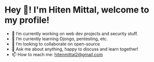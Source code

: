 # Hey 👋! I'm Hiten Mittal, welcome to my profile!

- 🔭 I’m currently working on web dev projects and security stuff.
- 🌱 I’m currently learning Djongo, pentesting, etc.
- 👯 I’m looking to collaborate on open-source 
- 💬 Ask me about anything, happy to discuss and learn together!
- 📫 How to reach me: hitenmittal2@gmail.com

<!--
**HitenM/HitenM** is a ✨ _special_ ✨ repository because its `README.md` (this file) appears on your GitHub profile.

Here are some ideas to get you started:

- 🔭 I’m currently working on ...
- 🌱 I’m currently learning ...
- 👯 I’m looking to collaborate on ...
- 🤔 I’m looking for help with ...
- 💬 Ask me about ...
- 📫 How to reach me: ...
- 😄 Pronouns: ...
- ⚡ Fun fact: ...
-->
